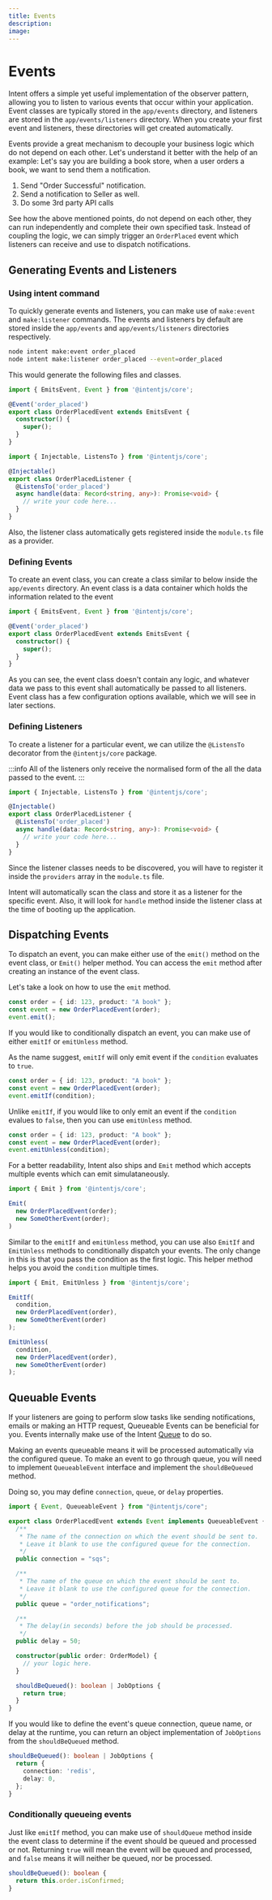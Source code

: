 ```yaml
---
title: Events
description:
image:
---
```

# Events

Intent offers a simple yet useful implementation of the observer pattern, allowing you to listen to various events that occur within your application. Event classes are typically stored in the `app/events` directory, and listeners are stored in the `app/events/listeners` directory. When you create your first event and listeners, these directories will get created automatically.

Events provide a great mechanism to decouple your business logic which do not depend on each other. Let's understand it better with the help of an example: Let's say you are building a book store, when a user orders a book, we want to send them a notification.

1. Send "Order Successful" notification.
2. Send a notification to Seller as well.
3. Do some 3rd party API calls

See how the above mentioned points, do not depend on each other, they can run independently and complete their own specified task. Instead of coupling the logic, we can simply trigger an `OrderPlaced` event which listeners can receive and use to dispatch notifications.

## Generating Events and Listeners

### Using intent command

To quickly generate events and listeners, you can make use of `make:event` and `make:listener` commands. The events and listeners by default are stored inside the `app/events` and `app/events/listeners` directories respectively.

```bash
node intent make:event order_placed
node intent make:listener order_placed --event=order_placed
```

This would generate the following files and classes.

```ts filename="app/events/orderPlacedEvent.ts"
import { EmitsEvent, Event } from '@intentjs/core';

@Event('order_placed')
export class OrderPlacedEvent extends EmitsEvent {
  constructor() {
    super();
  }
}
```

```ts filename="app/events/listeners/orderPlacedListener.ts"
import { Injectable, ListensTo } from '@intentjs/core';

@Injectable()
export class OrderPlacedListener {
  @ListensTo('order_placed')
  async handle(data: Record<string, any>): Promise<void> {
    // write your code here...
  }
}
```

Also, the listener class automatically gets registered inside the `module.ts` file as a provider.

### Defining Events

To create an event class, you can create a class similar to below inside the `app/events` directory. An event class is a data container which holds the information related to the event

```ts filename="app/events/orderPlacedEvent.ts"
import { EmitsEvent, Event } from '@intentjs/core';

@Event('order_placed')
export class OrderPlacedEvent extends EmitsEvent {
  constructor() {
    super();
  }
}
```

As you can see, the event class doesn't contain any logic, and whatever data we pass to this event shall automatically be passed to all listeners. Event class has a few configuration options available, which we will see in later sections.

### Defining Listeners

To create a listener for a particular event, we can utilize the `@ListensTo` decorator from the `@intentjs/core` package.

:::info
All of the listeners only receive the normalised form of the all the data passed to the event.
:::

```ts filename="app/events/listeners/orderPlacedListener.ts"
import { Injectable, ListensTo } from '@intentjs/core';

@Injectable()
export class OrderPlacedListener {
  @ListensTo('order_placed')
  async handle(data: Record<string, any>): Promise<void> {
    // write your code here...
  }
}
```

Since the listener classes needs to be discovered, you will have to register it inside the `providers` array in the `module.ts` file.

Intent will automatically scan the class and store it as a listener for the specific event. Also, it will look for `handle` method inside the listener class at the time of booting up the application.&#x20;

## Dispatching Events

To dispatch an event, you can make either use of the `emit()` method on the event class, or `Emit()` helper method. You can access the `emit` method after creating an instance of the event class.

Let's take a look on how to use the `emit` method.

```typescript
const order = { id: 123, product: "A book" };
const event = new OrderPlacedEvent(order);
event.emit();
```

If you would like to conditionally dispatch an event, you can make use of either `emitIf` or `emitUnless` method.

As the name suggest, `emitIf` will only emit event if the `condition` evaluates to `true`.
```typescript
const order = { id: 123, product: "A book" };
const event = new OrderPlacedEvent(order);
event.emitIf(condition);
```

Unlike `emitIf`, if you would like to only emit an event if the `condition` evalues to `false`, then you can use `emitUnless` method.

```typescript
const order = { id: 123, product: "A book" };
const event = new OrderPlacedEvent(order);
event.emitUnless(condition);
```

For a better readability, Intent also ships and `Emit` method which accepts multiple events which can emit simulataneously.

```typescript
import { Emit } from '@intentjs/core';

Emit(
  new OrderPlacedEvent(order);
  new SomeOtherEvent(order);
)
```

Similar to the `emitIf` and `emitUnless` method, you can use also `EmitIf` and `EmitUnless` methods to conditionally dispatch your events. The only change in this is that you pass the condition as the first logic. This helper method helps you avoid the `condition` multiple times.

```typescript
import { Emit, EmitUnless } from '@intentjs/core';

EmitIf(
  condition,
  new OrderPlacedEvent(order),
  new SomeOtherEvent(order)
);

EmitUnless(
  condition,
  new OrderPlacedEvent(order),
  new SomeOtherEvent(order)
);
```

## Queuable Events

If your listeners are going to perform slow tasks like sending notifications, emails or making an HTTP request, Queueable Events can be beneficial for you. Events internally make use of the Intent [Queue](/docs/queues) to do so.

Making an events queueable means it will be processed automatically via the configured queue. To make an event to go through queue, you will need to implement `QueueableEvent` interface and implement the `shouldBeQueued` method. 

Doing so, you may define `connection`, `queue`, or `delay` properties.

```typescript
import { Event, QueueableEvent } from "@intentjs/core";

export class OrderPlacedEvent extends Event implements QueueableEvent {
  /**
   * The name of the connection on which the event should be sent to.
   * Leave it blank to use the configured queue for the connection.
   */
  public connection = "sqs";

  /**
   * The name of the queue on which the event should be sent to.
   * Leave it blank to use the configured queue for the connection.
   */
  public queue = "order_notifications";

  /**
   * The delay(in seconds) before the job should be processed.
   */
  public delay = 50;

  constructor(public order: OrderModel) {
    // your logic here.
  }

  shouldBeQueued(): boolean | JobOptions {
    return true;
  }
}
```

If you would like to define the event's queue connection, queue name, or delay at the runtime, you can return an object implementation of `JobOptions` from the `shouldBeQueued` method.

```typescript
shouldBeQueued(): boolean | JobOptions {
  return {
    connection: 'redis',
    delay: 0,
  };
}
```

### Conditionally queueing events

Just like `emitIf` method, you can make use of `shouldQueue` method inside the event class to determine if the event should be queued and processed or not. Returning `true` will mean the event will be queued and processed, and `false` means it will neither be queued, nor be processed.

```typescript
shouldBeQueued(): boolean {
  return this.order.isConfirmed;
}
```
